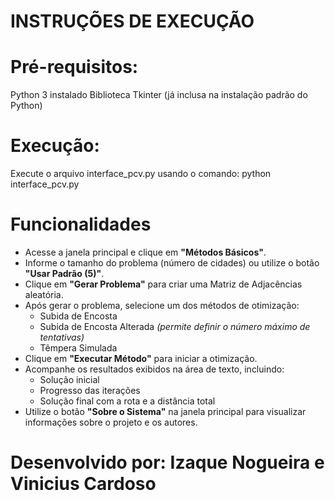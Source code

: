 # INSTRUÇÕES DE EXECUÇÃO

# Pré-requisitos:
Python 3 instalado
Biblioteca Tkinter (já inclusa na instalação padrão do Python)

# Execução:
Execute o arquivo interface_pcv.py usando o comando: python interface_pcv.py

# Funcionalidades
- Acesse a janela principal e clique em **"Métodos Básicos"**.
- Informe o tamanho do problema (número de cidades) ou utilize o botão **"Usar Padrão (5)"**.
- Clique em **"Gerar Problema"** para criar uma Matriz de Adjacências aleatória.
- Após gerar o problema, selecione um dos métodos de otimização:
  - Subida de Encosta
  - Subida de Encosta Alterada *(permite definir o número máximo de tentativas)*
  - Têmpera Simulada
- Clique em **"Executar Método"** para iniciar a otimização.
- Acompanhe os resultados exibidos na área de texto, incluindo:
  - Solução inicial
  - Progresso das iterações
  - Solução final com a rota e a distância total
- Utilize o botão **"Sobre o Sistema"** na janela principal para visualizar informações sobre o projeto e os autores.

# Desenvolvido por: Izaque Nogueira e Vinicius Cardoso
